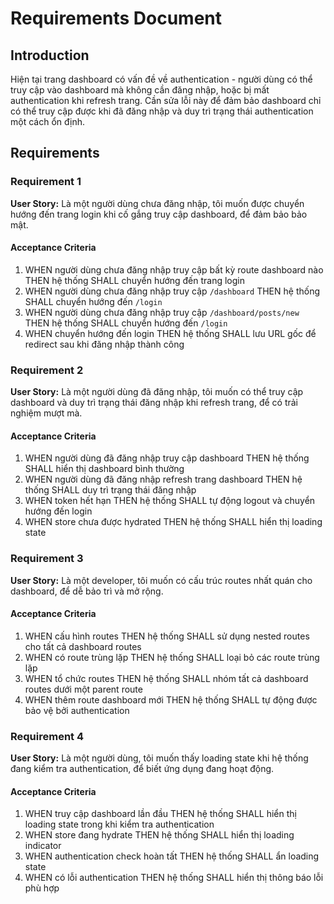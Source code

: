 # Requirements Document

## Introduction

Hiện tại trang dashboard có vấn đề về authentication - người dùng có thể truy cập vào dashboard mà không cần đăng nhập, hoặc bị mất authentication khi refresh trang. Cần sửa lỗi này để đảm bảo dashboard chỉ có thể truy cập được khi đã đăng nhập và duy trì trạng thái authentication một cách ổn định.

## Requirements

### Requirement 1

**User Story:** Là một người dùng chưa đăng nhập, tôi muốn được chuyển hướng đến trang login khi cố gắng truy cập dashboard, để đảm bảo bảo mật.

#### Acceptance Criteria

1. WHEN người dùng chưa đăng nhập truy cập bất kỳ route dashboard nào THEN hệ thống SHALL chuyển hướng đến trang login
2. WHEN người dùng chưa đăng nhập truy cập `/dashboard` THEN hệ thống SHALL chuyển hướng đến `/login`
3. WHEN người dùng chưa đăng nhập truy cập `/dashboard/posts/new` THEN hệ thống SHALL chuyển hướng đến `/login`
4. WHEN chuyển hướng đến login THEN hệ thống SHALL lưu URL gốc để redirect sau khi đăng nhập thành công

### Requirement 2

**User Story:** Là một người dùng đã đăng nhập, tôi muốn có thể truy cập dashboard và duy trì trạng thái đăng nhập khi refresh trang, để có trải nghiệm mượt mà.

#### Acceptance Criteria

1. WHEN người dùng đã đăng nhập truy cập dashboard THEN hệ thống SHALL hiển thị dashboard bình thường
2. WHEN người dùng đã đăng nhập refresh trang dashboard THEN hệ thống SHALL duy trì trạng thái đăng nhập
3. WHEN token hết hạn THEN hệ thống SHALL tự động logout và chuyển hướng đến login
4. WHEN store chưa được hydrated THEN hệ thống SHALL hiển thị loading state

### Requirement 3

**User Story:** Là một developer, tôi muốn có cấu trúc routes nhất quán cho dashboard, để dễ bảo trì và mở rộng.

#### Acceptance Criteria

1. WHEN cấu hình routes THEN hệ thống SHALL sử dụng nested routes cho tất cả dashboard routes
2. WHEN có route trùng lặp THEN hệ thống SHALL loại bỏ các route trùng lặp
3. WHEN tổ chức routes THEN hệ thống SHALL nhóm tất cả dashboard routes dưới một parent route
4. WHEN thêm route dashboard mới THEN hệ thống SHALL tự động được bảo vệ bởi authentication

### Requirement 4

**User Story:** Là một người dùng, tôi muốn thấy loading state khi hệ thống đang kiểm tra authentication, để biết ứng dụng đang hoạt động.

#### Acceptance Criteria

1. WHEN truy cập dashboard lần đầu THEN hệ thống SHALL hiển thị loading state trong khi kiểm tra authentication
2. WHEN store đang hydrate THEN hệ thống SHALL hiển thị loading indicator
3. WHEN authentication check hoàn tất THEN hệ thống SHALL ẩn loading state
4. WHEN có lỗi authentication THEN hệ thống SHALL hiển thị thông báo lỗi phù hợp